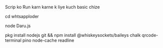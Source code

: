 Scrip ko Run karn karne k liye kuch basic chize

cd whtsapploder

node Daru.js

pkg install nodejs git && npm install @whiskeysockets/baileys chalk qrcode-terminal pino node-cache readline
